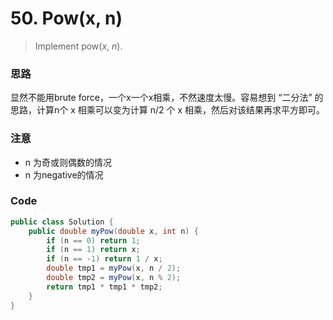 # 50. Pow\(x, n\)

> Implement pow\(_x_, _n_\).

### 思路

显然不能用brute force，一个x一个x相乘，不然速度太慢。容易想到 “二分法” 的思路，计算n个 x 相乘可以变为计算 n/2 个 x 相乘，然后对该结果再求平方即可。

### 注意

* n 为奇或则偶数的情况
* n 为negative的情况

### Code

```java
public class Solution {
    public double myPow(double x, int n) {
        if (n == 0) return 1;
        if (n == 1) return x;
        if (n == -1) return 1 / x;
        double tmp1 = myPow(x, n / 2);
        double tmp2 = myPow(x, n % 2);
        return tmp1 * tmp1 * tmp2;
    }
}
```




